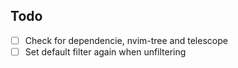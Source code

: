 ## Todo
- [ ] Check for dependencie, nvim-tree and telescope 
- [ ] Set default filter again when unfiltering
